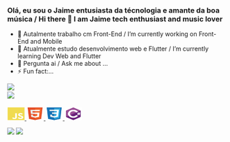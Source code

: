 ### Olá, eu sou o Jaime entusiasta da técnologia e amante da boa música / Hi there 👋 I am Jaime tech enthusiast and music lover

- 🔭 Autalmente trabalho cm Front-End / I’m currently working on Front-End and Mobile
- 🌱 Atualmente estudo desenvolvimento web e Flutter / I’m currently learning Dev Web and Flutter
- 💬 Pergunta ai / Ask me about ...
- ⚡ Fun fact:...

<div >
  <a href="https://github.com/Jaime-Dantas">
    <div align="left">
  <img higth="180em" src="https://github-readme-stats.vercel.app/api?username=Jaime-Dantas&show_icons=true&theme=dracula&include_all_commits=true&count_private=true"/>
    </div>
    <div align="rigth">
  <img higth="180em" src="https://github-readme-stats.vercel.app/api/top-langs/?username=Jaime-Dantas&layout=compact&langs_count=7&theme=dracula"/>
    </div>  
</div>
  
  <div style="display: inline_block"><br>
  <img align="rigth" alt="Rafa-Js" height="30" width="40" src="https://raw.githubusercontent.com/devicons/devicon/master/icons/javascript/javascript-plain.svg">
  <img align="rigth" alt="Rafa-HTML" height="30" width="40" src="https://raw.githubusercontent.com/devicons/devicon/master/icons/html5/html5-original.svg">
  <img align="rigth" alt="Rafa-CSS" height="30" width="40" src="https://raw.githubusercontent.com/devicons/devicon/master/icons/css3/css3-original.svg">
  <img align="rigth" alt="Rafa-Csharp" height="30" width="40" src="https://raw.githubusercontent.com/devicons/devicon/master/icons/csharp/csharp-original.svg">
   
</div>
  
  
  
    
  
  
 
<div> 
  
  
 <a href = "mailto:jaimesilvajk@gmail.com"><img src="https://img.shields.io/badge/-Gmail-%23333?style=for-the-badge&logo=gmail&logoColor=white" target="_blank"></a>
  <a href="https://www.linkedin.com/in/jaime-dantas/" target="_blank"><img src="https://img.shields.io/badge/-LinkedIn-%230077B5?style=for-the-badge&logo=linkedin&logoColor=white" target="_blank"></a> 
 
  
 
</div>

